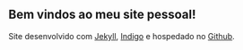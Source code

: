 ## Bem vindos ao meu site pessoal!

Site desenvolvido com [Jekyll](http://jekyllrb.com/), [Indigo](http://sergiokopplin.github.io/indigo/) e hospedado no [Github](http://github.com/).
